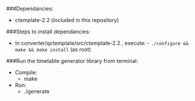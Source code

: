 ###Dependancies:
* ctemplate-2.2 (included in this repository)

###Steps to install dependancies:
* In converter/qctemplate/src/ctemplate-2.2 , execute:
        - ```./configure && make && make install```          (as root)

###Run the timetable generator library from terminal:
* Compile:
    - make
* Run:
    - ./generate
